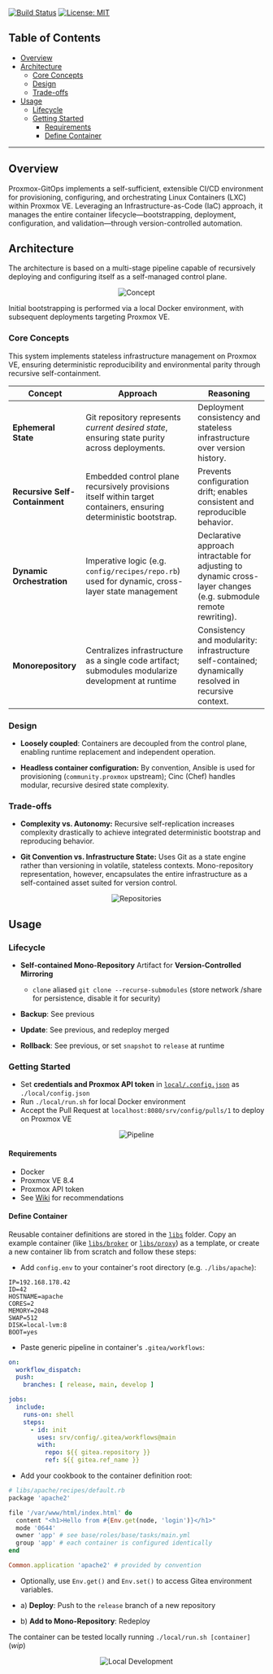 [![Build Status](https://github.com/stevius10/Proxmox-GitOps/actions/workflows/build.yml/badge.svg?branch=main)](https://github.com/stevius10/Proxmox-GitOps/actions/workflows/build.yml)
[![License: MIT](https://img.shields.io/badge/License-MIT-yellow.svg)](https://opensource.org/licenses/MIT)

## Table of Contents
- [Overview](#overview)
- [Architecture](#architecture)
  - [Core Concepts](#core-concepts)
  - [Design](#design)
  - [Trade-offs](#trade-offs)
- [Usage](#usage)
  - [Lifecycle](#lifecycle)
  - [Getting Started](#getting-started)
    - [Requirements](#requirements)
    - [Define Container](#define-container)

---

## Overview

Proxmox-GitOps implements a self-sufficient, extensible CI/CD environment for provisioning, configuring, and orchestrating Linux Containers (LXC) within Proxmox VE. Leveraging an Infrastructure-as-Code (IaC) approach, it manages the entire container lifecycle—bootstrapping, deployment, configuration, and validation—through version-controlled automation.

## Architecture

The architecture is based on a multi-stage pipeline capable of recursively deploying and configuring itself as a self-managed control plane. 

<p align="center">
  <img src="./docs/concept.svg" alt="Concept"/>
</p>

Initial bootstrapping is performed via a local Docker environment, with subsequent deployments targeting Proxmox VE.  

### Core Concepts 

This system implements stateless infrastructure management on Proxmox VE, ensuring deterministic reproducibility and environmental parity through recursive self-containment.

| Concept | Approach | Reasoning |
|---------|----------|-----------|
| **Ephemeral State** | Git repository represents *current desired state*, ensuring state purity across deployments.| Deployment consistency and stateless infrastructure over version history. |
| **Recursive Self-Containment** | Embedded control plane recursively provisions itself within target containers, ensuring deterministic bootstrap.| Prevents configuration drift; enables consistent and reproducible behavior. |
| **Dynamic Orchestration** | Imperative logic (e.g. `config/recipes/repo.rb`) used for dynamic, cross-layer state management| Declarative approach intractable for adjusting to dynamic cross-layer changes (e.g. submodule remote rewriting). |
| **Monorepository** | Centralizes infrastructure as a single code artifact; submodules modularize development at runtime | Consistency and modularity: infrastructure self-contained; dynamically resolved in recursive context. |

### Design

- **Loosely coupled**: Containers are decoupled from the control plane, enabling runtime replacement and independent operation. 

- **Headless container configuration:** By convention, Ansible is used for provisioning (`community.proxmox` upstream); Cinc (Chef) handles modular, recursive desired state complexity. 

### Trade-offs

- **Complexity vs. Autonomy:** Recursive self-replication increases complexity drastically to achieve integrated deterministic bootstrap and reproducing behavior.

- **Git Convention vs. Infrastructure State:** Uses Git as a state engine rather than versioning in volatile, stateless contexts. Mono-repository representation, however, encapsulates the entire infrastructure as a self-contained asset suited for version control.

<p align="center">
  <img src="./docs/repositories.png" alt="Repositories"/>
</p>

## Usage

### Lifecycle

- **Self-contained Mono-Repository** Artifact for **Version-Controlled Mirroring**
  - `clone` aliased `git clone --recurse-submodules` (store network /share for persistence, disable it for security)

- **Backup**: See previous

- **Update**: See previous, and redeploy merged

- **Rollback**: See previous, or set `snapshot` to `release` at runtime

### Getting Started

- Set **credentials and Proxmox API token** in [`local/.config.json`](local/.config.json) as `./local/config.json`
- Run `./local/run.sh` for local Docker environment
- Accept the Pull Request at `localhost:8080/srv/config/pulls/1` to deploy on Proxmox VE

<p align="center">
  <img src="./docs/recursion.png" alt="Pipeline"/>
</p>

#### Requirements

- Docker
- Proxmox VE 8.4
- Proxmox API token
- See [Wiki](https://github.com/stevius10/Proxmox-GitOps/wiki) for recommendations

#### Define Container

Reusable container definitions are stored in the [`libs`](libs) folder. Copy an example container (like [`libs/broker`](libs/broker) or [`libs/proxy`](libs/proxy)) as a template, or create a new container lib from scratch and follow these steps:

- Add `config.env` to your container's root directory (e.g. `./libs/apache`):
```dotenv
IP=192.168.178.42
ID=42
HOSTNAME=apache
CORES=2
MEMORY=2048
SWAP=512
DISK=local-lvm:8
BOOT=yes
```

- Paste generic pipeline in container's `.gitea/workflows`:
```yaml
on:
  workflow_dispatch:
  push:
    branches: [ release, main, develop ]

jobs:
  include:
    runs-on: shell
    steps:
      - id: init
        uses: srv/config/.gitea/workflows@main
        with:
          repo: ${{ gitea.repository }}
          ref: ${{ gitea.ref_name }}
```

- Add your cookbook to the container definition root:
```ruby
# libs/apache/recipes/default.rb
package 'apache2'

file '/var/www/html/index.html' do
  content "<h1>Hello from #{Env.get(node, 'login')}</h1>"
  mode '0644'
  owner 'app' # see base/roles/base/tasks/main.yml
  group 'app' # each container is configured identically 
end

Common.application 'apache2' # provided by convention
```

- Optionally, use `Env.get()` and `Env.set()` to access Gitea environment variables.

- a) **Deploy**: Push to the `release` branch of a new repository

- b) **Add to Mono-Repository**: Redeploy

The container can be tested locally running `./local/run.sh [container]` (_wip_)

<p align="center">
  <img src="./docs/development.png" alt="Local Development"/>
</p>
